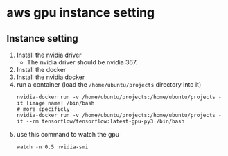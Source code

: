 # aws gpu instance setting

## Instance setting
1. Install the nvidia driver
    - The nvidia driver should be nvidia 367.
2. Install the docker
3. Install the nvidia docker
4. run a container (load the `/home/ubuntu/projects` directory into it)
    ```
    nvidia-docker run -v /home/ubuntu/projects:/home/ubuntu/projects -it [image name] /bin/bash
    # more specificly
    nvidia-docker run -v /home/ubuntu/projects:/home/ubuntu/projects -it --rm tensorflow/tensorflow:latest-gpu-py3 /bin/bash
    ```
5. use this command to watch the gpu
    ```
    watch -n 0.5 nvidia-smi
    ```